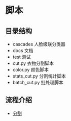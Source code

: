 脚本
====

目录结构
--------

-	cascades 人脸级联分类器
-	docs 文档
-	test 测试
-	cut.py 衣物分割脚本
-	color.py 颜色脚本
-	stats_cut.py 分割统计脚本
-	batch_cut.py 批处理脚本

流程介绍
--------

-	[分割](docs/cut)
